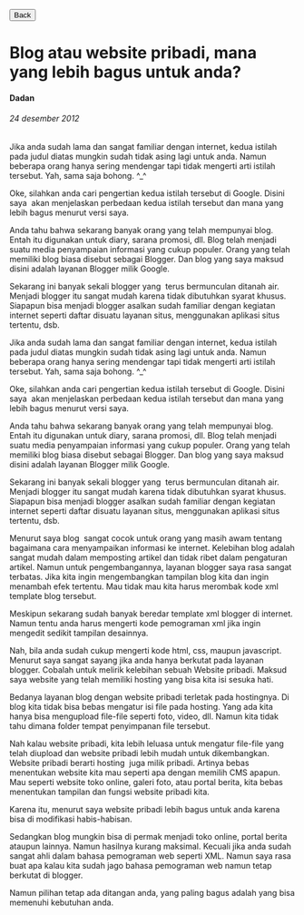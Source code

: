 [<button>Back</button>](news.html)

# Blog atau website pribadi, mana yang lebih bagus untuk anda?

#### Dadan

######  24 desember 2012

Jika anda sudah lama dan sangat familiar dengan internet, kedua istilah pada judul diatas mungkin sudah tidak asing lagi untuk anda. Namun beberapa orang hanya sering mendengar tapi tidak mengerti arti istilah tersebut. Yah, sama saja bohong. ^_^

Oke, silahkan anda cari pengertian kedua istilah tersebut di Google. Disini saya  akan menjelaskan perbedaan kedua istilah tersebut dan mana yang lebih bagus menurut versi saya.

Anda tahu bahwa sekarang banyak orang yang telah mempunyai blog. Entah itu digunakan untuk diary, sarana promosi, dll. Blog telah menjadi suatu media penyampaian informasi yang cukup populer. Orang yang telah memiliki blog biasa disebut sebagai Blogger. Dan blog yang saya maksud disini adalah layanan Blogger milik Google.

Sekarang ini banyak sekali blogger yang  terus bermunculan ditanah air. Menjadi blogger itu sangat mudah karena tidak dibutuhkan syarat khusus. Siapapun bisa menjadi blogger asalkan sudah familiar dengan kegiatan internet seperti daftar disuatu layanan situs, menggunakan aplikasi situs tertentu, dsb.

Jika anda sudah lama dan sangat familiar dengan internet, kedua istilah pada judul diatas mungkin sudah tidak asing lagi untuk anda. Namun beberapa orang hanya sering mendengar tapi tidak mengerti arti istilah tersebut. Yah, sama saja bohong. ^_^

Oke, silahkan anda cari pengertian kedua istilah tersebut di Google. Disini saya  akan menjelaskan perbedaan kedua istilah tersebut dan mana yang lebih bagus menurut versi saya.

Anda tahu bahwa sekarang banyak orang yang telah mempunyai blog. Entah itu digunakan untuk diary, sarana promosi, dll. Blog telah menjadi suatu media penyampaian informasi yang cukup populer. Orang yang telah memiliki blog biasa disebut sebagai Blogger. Dan blog yang saya maksud disini adalah layanan Blogger milik Google.

Sekarang ini banyak sekali blogger yang  terus bermunculan ditanah air. Menjadi blogger itu sangat mudah karena tidak dibutuhkan syarat khusus. Siapapun bisa menjadi blogger asalkan sudah familiar dengan kegiatan internet seperti daftar disuatu layanan situs, menggunakan aplikasi situs tertentu, dsb.

Menurut saya blog  sangat cocok untuk orang yang masih awam tentang bagaimana cara menyampaikan informasi ke internet. Kelebihan blog adalah sangat mudah dalam memposting artikel dan tidak ribet dalam pengaturan artikel. Namun untuk pengembangannya, layanan blogger saya rasa sangat terbatas. Jika kita ingin mengembangkan tampilan blog kita dan ingin menambah efek tertentu. Mau tidak mau kita harus merombak kode xml template blog tersebut.

Meskipun sekarang sudah banyak beredar template xml blogger di internet. Namun tentu anda harus mengerti kode pemograman xml jika ingin mengedit sedikit tampilan desainnya.

Nah, bila anda sudah cukup mengerti kode html, css, maupun javascript. Menurut saya sangat sayang jika anda hanya berkutat pada layanan blogger. Cobalah untuk melirik kelebihan sebuah Website pribadi. Maksud saya website yang telah memiliki hosting yang bisa kita isi sesuka hati.

Bedanya layanan blog dengan website pribadi terletak pada hostingnya. Di blog kita tidak bisa bebas mengatur isi file pada hosting. Yang ada kita hanya bisa mengupload file-file seperti foto, video, dll. Namun kita tidak tahu dimana folder tempat penyimpanan file tersebut.

Nah kalau website pribadi, kita lebih leluasa untuk mengatur file-file yang telah diupload dan website pribadi lebih mudah untuk dikembangkan. Website pribadi berarti hosting  juga milik pribadi. Artinya bebas menentukan website kita mau seperti apa dengan memilih CMS apapun. Mau seperti website toko online, galeri foto, atau portal berita, kita bebas menentukan tampilan dan fungsi website pribadi kita.

Karena itu, menurut saya website pribadi lebih bagus untuk anda karena bisa di modifikasi habis-habisan.

Sedangkan blog mungkin bisa di permak menjadi toko online, portal berita ataupun lainnya. Namun hasilnya kurang maksimal. Kecuali jika anda sudah sangat ahli dalam bahasa pemograman web seperti XML. Namun saya rasa buat apa kalau kita sudah jago bahasa pemograman web namun tetap berkutat di blogger.

Namun pilihan tetap ada ditangan anda, yang paling bagus adalah yang bisa memenuhi kebutuhan anda.

